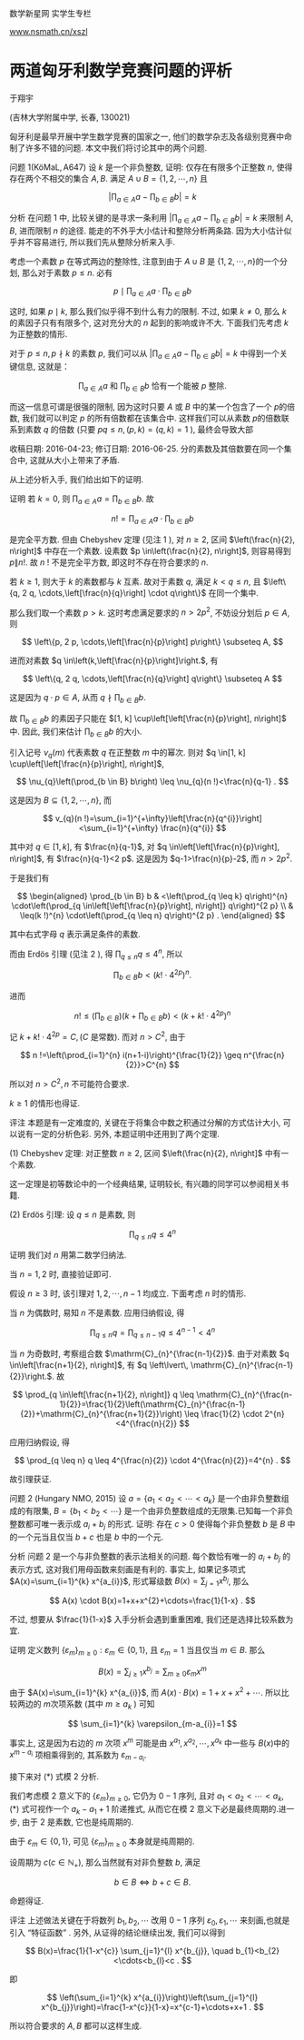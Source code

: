 数学新星网 实学生专栏

www.nsmath.cn/xszl

# 两道匈牙利数学竞赛问题的评析 

于翔宇

(吉林大学附属中学, 长春, 130021)

匈牙利是最早开展中学生数学竞赛的国家之一, 他们的数学杂志及各级别竞赛中命制了许多不错的问题. 本文中我们将讨论其中的两个问题.

问题 $1(\mathrm{KöMaL}, \mathrm{A} 647)$ 设 $k$ 是一个非负整数, 证明: 仅存在有限多个正整数 $n$, 使得存在两个不相交的集合 $A, B$. 满足 $A \cup B=\{1,2, \cdots, n\}$ 且

$$
\left|\prod_{a \in A} a-\prod_{b \in B} b\right|=k
$$

分析 在问题 1 中, 比较关键的是寻求一条利用 $\left|\prod_{a \in A} a-\prod_{b \in B} b\right|=k$ 来限制 $A, B$, 进而限制 $n$ 的途径. 能走的不外乎大小估计和整除分析两条路. 因为大小估计似乎并不容易进行, 所以我们先从整除分析来入手.

考虑一个素数 $p$ 在等式两边的整除性, 注意到由于 $A \cup B$ 是 $\{1,2, \cdots, n\}$的一个分划, 那么对于素数 $p \leq n$. 必有

$$
p \mid \prod_{a \in A} a \cdot \prod_{b \in B} b
$$

这时, 如果 $p \mid k$, 那么我们似乎得不到什么有力的限制. 不过, 如果 $k \neq 0$, 那么 $k$ 的素因子只有有限多个, 这对充分大的 $n$ 起到的影响或许不大. 下面我们先考虑 $k$ 为正整数的情形.

对于 $p \leq n, p \nmid k$ 的素数 $p$, 我们可以从 $\left|\prod_{a \in A} a-\prod_{b \in B} b\right|=k$ 中得到一个关键信息, 这就是：

$$
\prod_{a \in A} a \text { 和 } \prod_{b \in B} b \text { 恰有一个能被 } p \text { 整除. }
$$

而这一信息可谓是很强的限制, 因为这时只要 $A$ 或 $B$ 中的某一个包含了一个 $p$的倍数, 我们就可以判定 $p$ 的所有倍数都在该集合中. 这样我们可以从素数 $p$的倍数联系到素数 $q$ 的倍数 (只要 $p q \leq n,(p, k)=(q, k)=1$ ), 最终会导致大部

收稿日期: 2016-04-23; 修订日期: 2016-06-25.
分的素数及其倍数要在同一个集合中, 这就从大小上带来了矛盾.

从上述分析入手, 我们给出如下的证明.

证明 若 $k=0$, 则 $\prod_{a \in A} a=\prod_{b \in B} b$. 故

$$
n !=\prod_{a \in A} a \cdot \prod_{b \in B} b
$$

是完全平方数. 但由 Chebyshev 定理 (见注 1 ), 对 $n \geq 2$, 区间 $\left(\frac{n}{2}, n\right]$ 中存在一个素数. 设素数 $p \in\left(\frac{n}{2}, n\right]$, 则容易得到 $p \| n !$. 故 $n$ ! 不是完全平方数, 即这时不存在符合要求的 $n$.

若 $k \geq 1$, 则大于 $k$ 的素数都与 $k$ 互素. 故对于素数 $q$, 满足 $k<q \leq n$, 且 $\left\{q, 2 q, \cdots,\left[\frac{n}{q}\right] \cdot q\right\}$ 在同一个集中.

那么我们取一个素数 $p>k$. 这时考虑满足要求的 $n>2 p^{2}$, 不妨设分划后 $p \in A$, 则

$$
\left\{p, 2 p, \cdots,\left[\frac{n}{p}\right] p\right\} \subseteq A,
$$

进而对素数 $q \in\left(k,\left[\frac{n}{p}\right]\right.$, 有

$$
\left\{q, 2 q, \cdots,\left[\frac{n}{q}\right] q\right\} \subseteq A
$$

这是因为 $q \cdot p \in A$, 从而 $q \nmid \prod_{b \in B} b$.

故 $\prod_{b \in B} b$ 的素因子只能在 $[1, k] \cup\left[\left[\frac{n}{p}\right], n\right]$ 中. 因此, 我们来估计 $\prod_{b \in B} b$ 的大小.

引入记号 $\nu_{q}(m)$ 代表素数 $q$ 在正整数 $m$ 中的幂次. 则对 $q \in[1, k] \cup\left[\left[\frac{n}{p}\right], n\right]$,

$$
\nu_{q}\left(\prod_{b \in B} b\right) \leq \nu_{q}(n !)<\frac{n}{q-1} .
$$

这是因为 $B \subseteq\{1,2, \cdots, n\}$, 而

$$
v_{q}(n !)=\sum_{i=1}^{+\infty}\left[\frac{n}{q^{i}}\right]<\sum_{i=1}^{+\infty} \frac{n}{q^{i}}
$$

其中对 $q \in[1, k]$, 有 $\frac{n}{q-1}$, 对 $q \in\left[\left[\frac{n}{p}\right], n\right]$, 有 $\frac{n}{q-1}<2 p$. 这是因为 $q-1>\frac{n}{p}-2$, 而 $n>2 p^{2}$.

于是我们有

$$
\begin{aligned}
\prod_{b \in B} b & <\left(\prod_{q \leq k} q\right)^{n} \cdot\left(\prod_{q \in\left[\left[\frac{n}{p}\right], n\right]} q\right)^{2 p} \\
& \leq(k !)^{n} \cdot\left(\prod_{q \leq n} q\right)^{2 p} .
\end{aligned}
$$

其中右式字母 $q$ 表示满足条件的素数.

而由 Erdös 引理 (见注 2 ), 得 $\prod_{q \leq n} q \leq 4^{n}$, 所以

$$
\prod_{b \in B} b<\left(k ! \cdot 4^{2 p}\right)^{n} .
$$

进而

$$
n ! \leq\left(\prod_{b \in B}\right)\left(k+\prod_{b \in B} b\right)<\left(k+k ! \cdot 4^{2 p}\right)^{n}
$$

记 $k+k ! \cdot 4^{2 p}=C,\left(C\right.$ 是常数). 而对 $n>C^{2}$, 由于

$$
n !=\left(\prod_{i=1}^{n} i(n+1-i)\right)^{\frac{1}{2}} \geq n^{\frac{n}{2}}>C^{n}
$$

所以对 $n>C^{2}, n$ 不可能符合要求.

$k \geq 1$ 的情形也得证.

评注 本题是有一定难度的, 关键在于将集合中数之积通过分解的方式估计大小, 可以说有一定的分析色彩. 另外, 本题证明中还用到了两个定理.

(1) Chebyshev 定理: 对正整数 $n \geq 2$, 区间 $\left(\frac{n}{2}, n\right]$ 中有一个素数.

这一定理是初等数论中的一个经典结果, 证明较长, 有兴趣的同学可以参阅相关书籍.

(2) Erdös 引理: 设 $q \leq n$ 是素数, 则

$$
\prod_{q \leq n} q \leq 4^{n}
$$

证明 我们对 $n$ 用第二数学归纳法.

当 $n=1,2$ 时, 直接验证即可.

假设 $n \geq 3$ 时, 该引理对 $1,2, \cdots, n-1$ 均成立. 下面考虑 $n$ 时的情形.

当 $n$ 为偶数时, 易知 $n$ 不是素数. 应用归纳假设, 得

$$
\prod_{q \leq n} q=\prod_{q \leq n-1} q \leq 4^{n-1}<4^{n}
$$

当 $n$ 为奇数时, 考察组合数 $\mathrm{C}_{n}^{\frac{n-1}{2}}$. 由于对素数 $q \in\left[\frac{n+1}{2}, n\right]$, 有 $q \left\lvert\, \mathrm{C}_{n}^{\frac{n-1}{2}}\right.$. 故

$$
\prod_{q \in\left[\frac{n+1}{2}, n\right]} q \leq \mathrm{C}_{n}^{\frac{n-1}{2}}=\frac{1}{2}\left(\mathrm{C}_{n}^{\frac{n-1}{2}}+\mathrm{C}_{n}^{\frac{n+1}{2}}\right) \leq \frac{1}{2} \cdot 2^{n}<4^{\frac{n}{2}}
$$

应用归纳假设, 得

$$
\prod_{q \leq n} q \leq 4^{\frac{n}{2}} \cdot 4^{\frac{n}{2}}=4^{n} .
$$

故引理获证.

问题 2 (Hungary NMO, 2015) 设 $a=\left\{a_{1}<a_{2}<\cdots<a_{k}\right\}$ 是一个由非负整数组成的有限集, $B=\left\{b_{1}<b_{2}<\cdots\right\}$ 是一个由非负整数组成的无限集.已知每一个非负整数都可唯一表示成 $a_{i}+b_{j}$ 的形式. 证明: 存在 $c>0$ 使得每个非负整数 $b$ 是 $B$ 中的一个元当且仅当 $b+c$ 也是 $b$ 中的一个元.

分析 问题 2 是一个与非负整数的表示法相关的问题. 每个数恰有唯一的 $a_{i}+b_{j}$ 的表示方式, 这对我们用母函数来刻画是有利的. 事实上, 如果记多项式 $A(x)=\sum_{i=1}^{k} x^{a_{i}}$, 形式幂级数 $B(x)=\sum_{j=1} x^{b_{j}}$, 那么

$$
A(x) \cdot B(x)=1+x+x^{2}+\cdots=\frac{1}{1-x} .
$$

不过, 想要从 $\frac{1}{1-x}$ 入手分析会遇到重重困难, 我们还是选择比较系数为宜.

证明 定义数列 $\left\{\varepsilon_{m}\right\}_{m \geq 0}: \varepsilon_{m} \in\{0,1\}$, 且 $\varepsilon_{m}=1$ 当且仅当 $m \in B$. 那么

$$
B(x)=\sum_{j \geq 1} x^{b_{j}}=\sum_{m \geq 0} \varepsilon_{m} x^{m}
$$

由于 $A(x)=\sum_{i=1}^{k} x^{a_{i}}$, 而 $A(x) \cdot B(x)=1+x+x^{2}+\cdots$. 所以比较两边的 $m$次项系数 (其中 $m \geq a_{k}$ ) 可知

$$
\sum_{i=1}^{k} \varepsilon_{m-a_{i}}=1
$$

事实上, 这是因为右边的 $m$ 次项 $x^{m}$ 可能是由 $x^{a_{1}}, x^{a_{2}}, \cdots, x^{a_{k}}$ 中一些与 $B(x)$中的 $x^{m-a_{i}}$ 项相乘得到的, 其系数为 $\varepsilon_{m-a_{i}}$.

接下来对 $(*)$ 式模 2 分析.

我们考虑模 2 意义下的 $\left\{\varepsilon_{m}\right\}_{m \geq 0}$, 它仍为 $0-1$ 序列, 且对 $a_{1}<a_{2}<\cdots<a_{k}$, (*) 式可视作一个 $a_{k}-a_{1}+1$ 阶递推式, 从而它在模 2 意义下必是最终周期的.进一步, 由于 2 是素数, 它也是纯周期的.

由于 $\varepsilon_{m} \in\{0,1\}$, 可见 $\left\{\varepsilon_{m}\right\}_{m \geq 0}$ 本身就是纯周期的.

设周期为 $c\left(c \in \mathbb{N}_{+}\right)$, 那么当然就有对非负整数 $b$, 满足

$$
b \in B \Leftrightarrow b+c \in B .
$$

命题得证.

评注 上述做法关键在于将数列 $b_{1}, b_{2}, \cdots$ 改用 $0-1$ 序列 $\varepsilon_{0}, \varepsilon_{1}, \cdots$ 来刻画,也就是引入 “特征函数” .
另外, 从证得的结论继续出发, 我们可以得到

$$
B(x)=\frac{1}{1-x^{c}} \sum_{j=1}^{l} x^{b_{j}}, \quad b_{1}<b_{2}<\cdots<b_{l}<c .
$$

即

$$
\left(\sum_{i=1}^{k} x^{a_{i}}\right)\left(\sum_{j=1}^{l} x^{b_{j}}\right)=\frac{1-x^{c}}{1-x}=x^{c-1}+\cdots+x+1 .
$$

所以符合要求的 $A, B$ 都可以这样生成.

